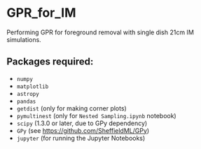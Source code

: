 # GPR_for_IM
Performing GPR for foreground removal with single dish 21cm IM simulations.

## Packages required:

- `numpy`
- `matplotlib`
- `astropy`
- `pandas`
- `getdist` (only for making corner plots)
- `pymultinest` (only for `Nested Sampling.ipynb` notebook)
- `scipy` (1.3.0 or later, due to GPy dependency)
- `GPy` (see https://github.com/SheffieldML/GPy)
- `jupyter` (for running the Jupyter Notebooks)

